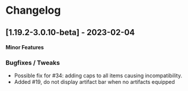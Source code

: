 # Changelog

## [1.19.2-3.0.10-beta] - 2023-02-04
#### Minor Features

### Bugfixes / Tweaks
- Possible fix for #34: adding caps to all items causing incompatibility.
- Added #19, do not display artifact bar when no artifacts equipped